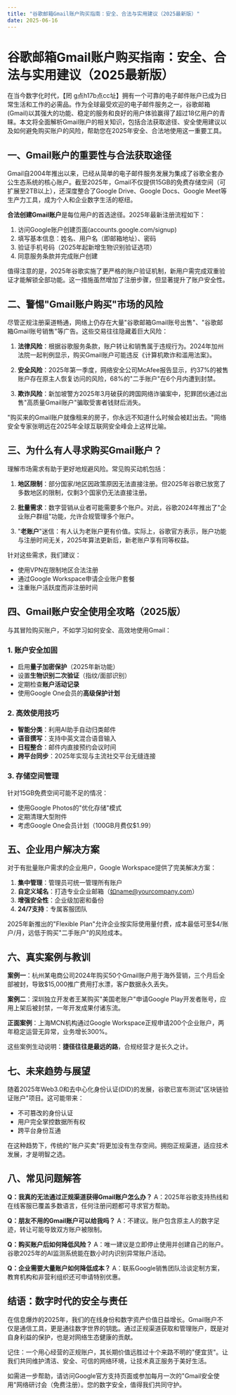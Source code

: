 ```yaml
---
title: "谷歌邮箱Gmail账户购买指南：安全、合法与实用建议（2025最新版）"
date: 2025-06-16
---
```

# 谷歌邮箱Gmail账户购买指南：安全、合法与实用建议（2025最新版）

在当今数字化时代，【罔 g点h17b点cc址】拥有一个可靠的电子邮件账户已成为日常生活和工作的必需品。作为全球最受欢迎的电子邮件服务之一，谷歌邮箱(Gmail)以其强大的功能、稳定的服务和良好的用户体验赢得了超过18亿用户的青睐。本文将全面解析Gmail账户的相关知识，包括合法获取途径、安全使用建议以及如何避免购买账户的风险，帮助您在2025年安全、合法地使用这一重要工具。

## 一、Gmail账户的重要性与合法获取途径

Gmail自2004年推出以来，已经从简单的电子邮件服务发展为集成了谷歌全套办公生态系统的核心账户。截至2025年，Gmail不仅提供15GB的免费存储空间（可扩展至2TB以上），还深度整合了Google Drive、Google Docs、Google Meet等生产力工具，成为个人和企业数字生活的枢纽。

**合法创建Gmail账户**是每位用户的首选途径。2025年最新注册流程如下：
1. 访问Google账户创建页面(accounts.google.com/signup)
2. 填写基本信息：姓名、用户名（即邮箱地址）、密码
3. 验证手机号码（2025年起新增生物识别验证选项）
4. 同意服务条款并完成账户创建

值得注意的是，2025年谷歌实施了更严格的账户验证机制，新用户需完成双重验证才能解锁全部功能。这一措施虽然增加了注册步骤，但显著提升了账户安全性。

## 二、警惕"Gmail账户购买"市场的风险

尽管正规注册渠道畅通，网络上仍存在大量"谷歌邮箱Gmail账号出售"、"谷歌邮箱Gmail账号销售"等广告。这些交易往往隐藏着巨大风险：

1. **法律风险**：根据谷歌服务条款，账户转让和销售属于违规行为。2024年加州法院一起判例显示，购买Gmail账户可能违反《计算机欺诈和滥用法案》。

2. **安全风险**：2025年第一季度，网络安全公司McAfee报告显示，约37%的被售账户存在原主人恢复访问的风险，68%的"二手账户"在6个月内遭到封禁。

3. **欺诈风险**：新加坡警方2025年3月破获的跨国网络诈骗案中，犯罪团伙通过出售"高质量Gmail账户"骗取受害者钱财后消失。

"购买来的Gmail账户就像租来的房子，你永远不知道什么时候会被赶出去。"网络安全专家张明远在2025年全球互联网安全峰会上这样比喻。

## 三、为什么有人寻求购买Gmail账户？

理解市场需求有助于更好地规避风险。常见购买动机包括：

1. **地区限制**：部分国家/地区因政策原因无法直接注册。但2025年谷歌已放宽了多数地区的限制，仅剩3个国家仍无法直接注册。

2. **批量需求**：数字营销从业者可能需要多个账户。对此，谷歌2024年推出了"企业账户群组"功能，允许合规管理多个账户。

3. "**老账户**"迷信：有人认为老账户更有价值。实际上，谷歌官方表示，账户功能与注册时间无关，2025年算法更新后，新老账户享有同等权益。

针对这些需求，我们建议：
- 使用VPN在限制地区合法注册
- 通过Google Workspace申请企业账户套餐
- 注重账户活跃度而非注册时间

## 四、Gmail账户安全使用全攻略（2025版）

与其冒险购买账户，不如学习如何安全、高效地使用Gmail：

### 1. 账户安全加固
- 启用**量子加密保护**（2025年新功能）
- 设置**生物识别二次验证**（指纹/面部识别）
- 定期检查**账户活动记录**
- 使用Google One会员的**高级保护计划**

### 2. 高效使用技巧
- **智能分类**：利用AI助手自动归类邮件
- **语音撰写**：支持中英文混合语音输入
- **日程整合**：邮件内直接预约会议时间
- **跨平台同步**：2025年实现与主流社交平台无缝连接

### 3. 存储空间管理
针对15GB免费空间可能不足的情况：
- 使用Google Photos的"优化存储"模式
- 定期清理大型附件
- 考虑Google One会员计划（100GB月费仅$1.99）

## 五、企业用户解决方案

对于有批量账户需求的企业用户，Google Workspace提供了完美解决方案：

1. **集中管理**：管理员可统一管理所有账户
2. **自定义域名**：打造专业企业邮箱（如name@yourcompany.com）
3. **增强安全性**：企业级加密和备份
4. **24/7支持**：专属客服团队

2025年新推出的"Flexible Plan"允许企业按实际使用量付费，成本最低可至$4/账户/月，远低于购买"二手账户"的风险成本。

## 六、真实案例与教训

**案例一**：杭州某电商公司2024年购买50个Gmail账户用于海外营销，三个月后全部被封，导致$15,000推广费用打水漂，客户数据永久丢失。

**案例二**：深圳独立开发者王某购买"美国老账户"申请Google Play开发者账号，应用上架后被封禁，一年开发成果付诸东流。

**正面案例**：上海MCN机构通过Google Workspace正规申请200个企业账户，两年稳定运营无异常，业务增长300%。

这些案例生动说明：**捷径往往是最远的路**，合规经营才是长久之计。

## 七、未来趋势与展望

随着2025年Web3.0和去中心化身份认证(DID)的发展，谷歌已宣布测试"区块链验证账户"项目。这可能带来：
- 不可篡改的身份认证
- 用户完全掌控数据所有权
- 跨平台身份互通

在这种趋势下，传统的"账户买卖"将更加没有生存空间。拥抱正规渠道，适应技术发展，才是明智之选。

## 八、常见问题解答

**Q：我真的无法通过正规渠道获得Gmail账户怎么办？**
A：2025年谷歌支持热线和在线客服已覆盖多数语言，任何注册问题都可寻求官方帮助。

**Q：朋友不用的Gmail账户可以给我吗？**
A：不建议。账户包含原主人的数字足迹，转让可能导致双方账户被限制。

**Q：购买账户后如何降低风险？**
A：唯一建议是立即停止使用并创建自己的账户。谷歌2025年的AI监测系统能在数小时内识别异常账户活动。

**Q：企业需要大量账户如何降低成本？**
A：联系Google销售团队洽谈定制方案，教育机构和非营利组织还可申请特别优惠。

## 结语：数字时代的安全与责任

在信息爆炸的2025年，我们的在线身份和数字资产价值日益增长。Gmail账户不仅是通信工具，更是通往数字世界的钥匙。通过正规渠道获取和管理账户，既是对自身利益的保护，也是对网络生态健康的贡献。

记住：一个用心经营的正规账户，其长期价值远胜过十个来路不明的"便宜货"。让我们共同维护清洁、安全、可信的网络环境，让技术真正服务于美好生活。

如需进一步帮助，请访问Google官方支持页面或参加每月一次的"Gmail安全使用"网络研讨会（免费注册）。您的数字安全，值得我们共同守护。
